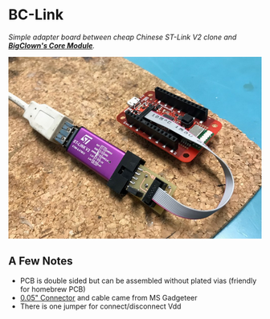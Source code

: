 # BC-Link

*Simple adapter board between cheap Chinese ST-Link V2 clone and [**BigClown's Core Module**](https://doc.bigclown.com/core-module.html).*

<p align="center">
<img src="foto.jpg" width="600"/>
</p>

## A Few Notes

- PCB is double sided but can be assembled without plated vias (friendly for homebrew PCB)
- [0.05" Connector](http://www.digikey.com/products/en?lang=en&vendor=0&WT.z_cid=ref_findchips0311_dkc_buynow&mpart=20021521-00010T1LF&cur=USD) and cable came from MS Gadgeteer
- There is one jumper for connect/disconnect Vdd

